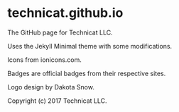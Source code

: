 # technicat.github.io

The GitHub page for Technicat LLC.

Uses the Jekyll Minimal theme with some modifications.

Icons from ionicons.com.

Badges are official badges from their respective sites.

Logo design by Dakota Snow.

Copyright (c) 2017 Technicat LLC.




